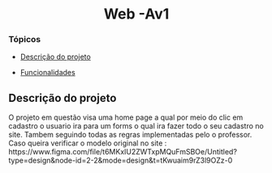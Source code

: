 <h1 align="center"> Web -Av1 </h1>

### Tópicos 

- [Descrição do projeto](#descrição-do-projeto)

- [Funcionalidades](#funcionalidades)


## Descrição do projeto 
<p alifn= "justify"> 
O projeto em questão visa uma home page a qual por meio do clic em cadastro o usuario ira para um forms o qual ira fazer todo o seu cadastro no site. Tambem seguindo todas as regras implementadas pelo o professor.
Caso queira verificar o modelo original no site : https://www.figma.com/file/t6MKxIU2ZWTxpMQuFmSBOe/Untitled?type=design&node-id=2-2&mode=design&t=tKwuaim9rZ3l9OZz-0</p>